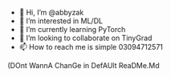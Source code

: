 - 👋 Hi, I’m @abbyzak
- 👀 I’m interested in ML/DL
- 🌱 I’m currently learning PyTorch
- 💞️ I’m looking to collaborate on TinyGrad
- 📫 How to reach me is simple 03094712571

(DOnt WannA ChanGe in DefAUlt ReaDMe.Md
